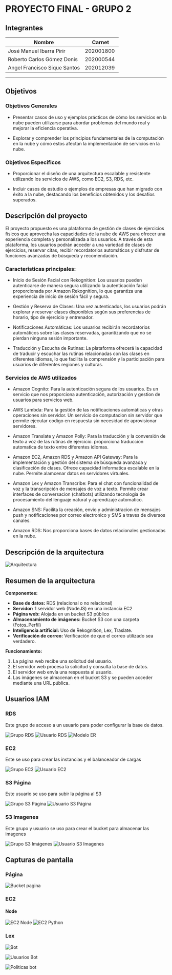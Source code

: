 # PROYECTO FINAL - GRUPO 2

## Integrantes

| Nombre | Carnet |
| --- | --- |
| José Manuel Ibarra Pirir | 202001800 |
| Roberto Carlos Gómez Donis | 202000544 |
| Angel Francisco Sique Santos | 202012039 |
----


## Objetivos

### Objetivos Generales

*  Presentar casos de uso y ejemplos prácticos de cómo los servicios en la nube pueden utilizarse para abordar problemas del mundo real y mejorar la eficiencia operativa.

* Explorar y comprender los principios fundamentales de la computación en la nube y cómo estos afectan la implementación de servicios en la nube.

### Objetivos Especificos

* Proporcionar el diseño de una arquitectura escalable y resistente utilizando los servicios de AWS, como EC2, S3, RDS, etc.

* Incluir casos de estudio o ejemplos de empresas que han migrado con éxito a la nube, destacando los beneficios obtenidos y los desafíos superados.

## Descripción del proyecto

El proyecto propuesto es una plataforma de gestión de clases de ejercicios físicos que aprovecha las capacidades de la nube de AWS para ofrecer una experiencia completa y personalizada a los usuarios. A través de esta plataforma, los usuarios podrán acceder a una variedad de clases de ejercicios, reservar citas, recibir recordatorios automáticos y disfrutar de funciones avanzadas de búsqueda y recomendación.

### Caracteristicas principales:

* Inicio de Sesión Facial con Rekognition: Los usuarios pueden autenticarse de manera segura utilizando la autenticación facial proporcionada por Amazon Rekognition, lo que garantiza una experiencia de inicio de sesión fácil y segura.

* Gestión y Reserva de Clases: Una vez autenticados, los usuarios podrán explorar y reservar clases disponibles según sus preferencias de horario, tipo de ejercicio y entrenador.

* Notificaciones Automáticas: Los usuarios recibirán recordatorios automáticos sobre las clases reservadas, garantizando que no se pierdan ninguna sesión importante.

* Traducción y Escucha de Rutinas: La plataforma ofrecerá la capacidad de traducir y escuchar las rutinas relacionadas con las clases en diferentes idiomas, lo que facilita la comprensión y la participación para usuarios de diferentes regiones y culturas.

### Servicios de AWS utilizados

* Amazon Cognito: Para la autenticación segura de los usuarios. Es un servicio que nos proporciona autenticación, autorización y gestion de usuarios para servicios web.

* AWS Lambda: Para la gestión de las notificaciones automáticas y otras operaciones sin servidor. Un servicio de computacion sin servidor que permite ejecutar codigo en respuesta sin necesidad de aprovisionar servidores.

* Amazon Translate y Amazon Polly: Para la traducción y la conversión de texto a voz de las rutinas de ejercicio. proporciona traduccion automatica de texto entre diferentes idiomas.

* Amazon EC2, Amazon RDS y Amazon API Gateway: Para la implementación y gestión del sistema de búsqueda avanzada y clasificación de clases. Ofrece capacidad informatica escalable en la nube. Permite alamcenar datos en servidores virtuales.

* Amazon Lex y Amazon Transcribe: Para el chat con funcionalidad de voz y la transcripción de mensajes de voz a texto. Permite crear interfaces de conversacion (chatbots) utilizando tecnologia de procesamiento del lenguaje natural y aprendizaje automatico.

* Amazon SNS: Facilita la creación, envio y administracion de mensajes push y notificaciones por correo electronico y SMS a traves de diversos canales.

* Amazon RDS: Nos proporciona bases de datos relacionales gestionadas en la nube.


## Descripción de la arquitectura

![Arquitectura](ARQUITECTURA/arquitectura.png)

## Resumen de la arquitectura

**Componentes:**
* **Base de datos:** RDS (relacional o no relacional)
* **Servidor:** 1 servidor web (NodeJS) en una instancia EC2
* **Página web:** Alojada en un bucket S3 público
* **Almacenamiento de imágenes:** Bucket S3 con una carpeta (Fotos_Perfil)
* **Inteligencia artificial:** Uso de Rekognition, Lex, Traslate.
* **Verificación de correo:** Verificación de que el correo utilizado sea verdadero.

**Funcionamiento:**

1. La página web recibe una solicitud del usuario.
2. El servidor web procesa la solicitud y consulta la base de datos.
3. El servidor web envía una respuesta al usuario.
4. Las imágenes se almacenan en el bucket S3 y se pueden acceder mediante una URL pública.

## Usuarios IAM

### RDS

Este grupo de acceso a un usuario para poder configurar la base de datos.

![Grupo RDS](Images/grupords.png)
![Usuario RDS](Images/rds-usuario.png)
![Modelo ER](Images/mer.png)

### EC2

Este se uso para crear las instancias y el balanceador de cargas

![Grupo EC2](Images/grupo-ec2.jpg)
![Usuario EC2](Images/usuario-ec2.jpg)

### S3 Página

Este usuario se uso para subir la página al S3

![Grupo S3 Página](Images/grupos3-pagina.jpg)
![Usuario S3 Página](Images/usuarios3-pagina.jpg)

### S3 Imagenes

Este grupo y usuario se uso para crear el bucket para almacenar las imagenes

![Grupo S3 Imágenes](Images/grupos3-imagenes.png)
![Usuario S3 Imagenes](images/s3imagenes-usuario.jpg)

## Capturas de pantalla

### Página

![Bucket pagina](Images/bucket-pagina.jpg)

### EC2

#### Node

![EC2 Node](images/ec2-node.jpg)
![EC2 Python](images/ec2-python.jpg)

### Lex
![Bot](images/bot1.png)

![Usuarios Bot](images/bot2.png)

![Politicas bot](images/bot3.png)

